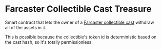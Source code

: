 # Farcaster Collectible Cast Treasure

Smart contract that lets the owner of a [Farcaster collectible cast](https://github.com/farcasterxyz/collectible-casts) withdraw all of the assets in it.

This is possible because the collectible's token id is deterministic based on the cast hash, so it's totally permissionless.

